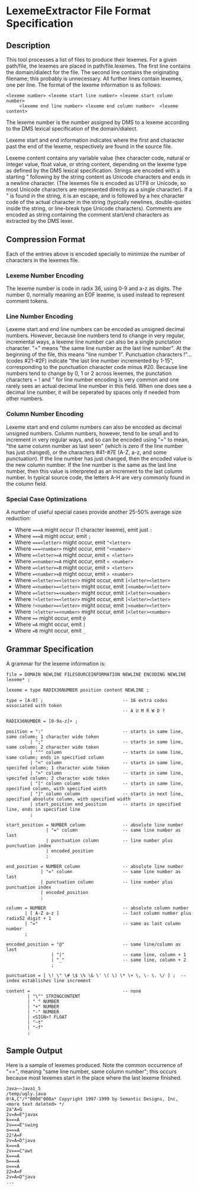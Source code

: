# LexemeExtractor File Format Specification

## Description

This tool processes a list of files to produce their lexemes. For a given path/file, the lexemes are placed in path/file.lexemes. The first line contains the domain/dialect for the file. The second line contains the originating filename; this probably is unnecessary. All further lines contain lexemes, one per line. The format of the lexeme information is as follows:

```
<lexeme number> <lexeme start line number> <lexeme start column number>
     <lexeme end line number> <lexeme end column number>  <lexeme content>
```

The lexeme number is the number assigned by DMS to a lexeme according to the DMS lexical specification of the domain/dialect.

Lexeme start and end information indicates where the first and character past the end of the lexeme, respectively are found in the source file.

Lexeme content contains any variable value (hex character code, natural or integer value, float value, or string content, depending on the lexeme type as defined by the DMS lexical specification. Strings are encoded with a starting " following by the string content as Unicode characters and ends in a newline character. (The lexemes file is encoded as UTF8 or Unicode, so most Unicode characters are represented directly as a single character). If a " is found *in* the string, it is an escape, and is followed by a hex character code of the actual character in the string (typically newlines, double-quotes inside the string, or line-break type Unicode characters). Comments are encoded as string containing the comment start/end characters as extracted by the DMS lexer.

## Compression Format

Each of the entries above is encoded specially to minimize the number of characters in the lexemes file.

### Lexeme Number Encoding

The lexeme number is code in radix 36, using 0-9 and a-z as digits. The number 0, normally meaning an EOF lexeme, is used instead to represent comment tokens.

### Line Number Encoding

Lexeme start and end line numbers can be encoded as unsigned decimal numbers. However, because line numbers tend to change in very regular, incremental ways, a lexeme line number can also be a single punctation character. "=" means "the same line number as the last line number". At the beginning of the file, this means "line number 1". Punctuation characters !"... (codes #21-#2F) indicate "the last line number incremented by 1-15", corresponding to the punctuation character code minus #20. Because line numbers tend to change by 0, 1 or 2 across lexemes, the punctation characters = ! and " for line number encoding is very common and one rarely sees an actual decimal line number in this field. When one does see a decimal line number, it will be seperated by spaces only if needed from other numbers.

### Column Number Encoding

Lexeme start and end column numbers can also be encoded as decimal unsigned numbers. Column numbers, however, tend to be small and to increment in very regular ways, and so can be encoded using "=" to mean, "the same column number as last seen" (which is zero if the line number has just changed), or the characters #41-#7E (A-Z, a-z, and some punctuation). If the line number has just changed, then the encoded value is the new column number. If the line number is the same as the last line number, then this value is interpreted as an increment to the last column number. In typical source code, the letters A-H are very commonly found in the column field.

### Special Case Optimizations

A number of useful special cases provide another 25-50% average size reduction:

- Where `===A` might occur (1 character lexeme), emit just `:`
- Where `===B` might occur, emit `;`
- Where `===<letter>` might occur, emit `^<letter>`
- Where `===<number>` might occur, emit `^<number>`
- Where `=<letter>=A` might occur, emit `< <letter>`
- Where `=<number>=A` might occur, emit `< <number>`
- Where `=<letter>=B` might occur, emit `> <letter>`
- Where `=<number>=B` might occur, emit `> <number>`
- Where `=<letter>=<letter>` might occur, emit `[<letter><letter>`
- Where `=<number>=<letter>` might occur, emit `[<number><letter>`
- Where `=<letter>=<number>` might occur, emit `[<letter><number>`
- Where `!<letter>=<letter>` might occur, emit `]<letter><letter>`
- Where `!<number>=<letter>` might occur, emit `]<number><letter>`
- Where `!<letter>=<number>` might occur, emit `]<letter><number>`
- Where `==` might occur, emit `@`
- Where `=A` might occur, emit `|`
- Where `=B` might occur, emit `_`

## Grammar Specification

A grammar for the lexeme information is:

```ebnf
file = DOMAIN NEWLINE FILESOURCEINFORMATION NEWLINE ENCODING NEWLINE lexeme* ;

lexeme = type RADIX36NUMBER position content NEWLINE ;

type = [A-O] ;                              -- 16 extra codes associated with token
                                            -- A U M R W D ?

RADIX36NUMBER = [0-9a-z]+ ;

position = ":"                              -- starts in same line, same column; 1 character wide token
         | ";"                              -- starts in same line, same column; 2 character wide token
         | "^" column                       -- starts in same line, same column; ends in specified column
         | "<" column                       -- starts in same line, specifed column; 1 character wide token
         | ">" column                       -- starts in same line, specifed column; 2 character wide token
         | "[" column column                -- starts in same line, specified column, with specified width
         | "]" column column                -- starts in next line, specified absolute column, with specified width
         | start_position end_position      -- starts in specified line, ends in specified line
         ;

start_position = NUMBER column              -- absolute line number
               | "=" column                 -- same line number as last
               | punctuation column         -- line number plus punctuation index
               | encoded_position
               ;

end_position = NUMBER column                -- absolute line number
             | "=" column                   -- same line number as last
             | punctuation column           -- line number plus punctuation index
             | encoded_position
             ;

column = NUMBER                             -- absolute column number
       | [ A-Z a-z ]                        -- last column number plus radix52 digit + 1
       | "="                                -- same as last column number
       ;

encoded_position = "@"                      -- same line/column as last
                 | "|"                      -- same line, column + 1
                 | "_"                      -- same line, column + 2
                 ;

punctuation = [ \! \" \# \$ \% \& \' \( \) \* \+ \, \- \. \/ ] ;  -- index establishes line increment

content =                                   -- none
        | "\"" STRINGCONTENT
        | " " NUMBER
        | "+" NUMBER
        | "-" NUMBER
        | <SIGN>? FLOAT
        | "~t"
        | "~f"
        ;
```

## Sample Output

Here is a sample of lexemes produced. Note the common occurrence of "==", meaning "same line number, same column number"; this occurs because most lexemes start in the place where the last lexeme finished.

```
Java~~Java1_5
/temp/ugly.java
0!A,C"/*"000d"000a* Copyright 1997-1999 by Semantic Designs, Inc, <more text deleted> */
2a"A=G
2v=A=E"javax
k===A
2v===E"swing
o===A
22!A=F
2v=A=D"java
k===A
2v===C"awt
k===A
b===A
o===A
22=A=F
2v=A=D"java
...
```
